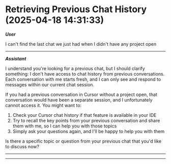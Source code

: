 <!-- Generated by SpecStory -->

# Retrieving Previous Chat History (2025-04-18 14:31:33)

_**User**_

I can't find the last chat we just had when I didn't have any project open

---

_**Assistant**_

I understand you're looking for a previous chat, but I should clarify something: I don't have access to chat history from previous conversations. Each conversation with me starts fresh, and I can only see and respond to messages within our current chat session.

If you had a previous conversation in Cursor without a project open, that conversation would have been a separate session, and I unfortunately cannot access it. You might want to:

1. Check your Cursor chat history if that feature is available in your IDE
2. Try to recall the key points from your previous conversation and share them with me, so I can help you with those topics
3. Simply ask your questions again, and I'll be happy to help you with them

Is there a specific topic or question from your previous chat that you'd like to discuss now?

---



---

